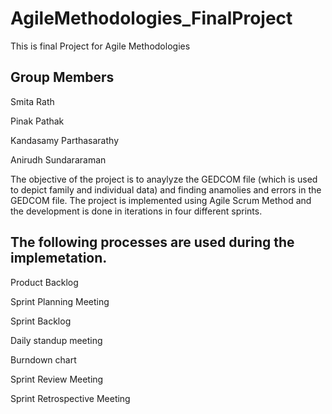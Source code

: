 # AgileMethodologies_FinalProject
This is final Project for Agile Methodologies

## Group Members

Smita Rath

Pinak Pathak

Kandasamy Parthasarathy

Anirudh Sundararaman

The objective of the project is to anaylyze the GEDCOM file (which is used to depict family and individual data) and finding anamolies and errors in the GEDCOM file.
The project is implemented using Agile Scrum Method and the development is done in iterations in four different sprints.

## The following processes are used during the implemetation.

Product Backlog

Sprint Planning Meeting

Sprint Backlog

Daily standup meeting

Burndown chart

Sprint Review Meeting

Sprint Retrospective Meeting

